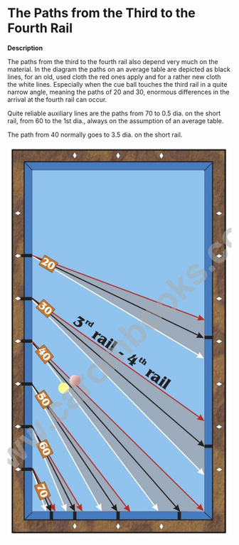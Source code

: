 # The Paths from the Third to the Fourth Rail

**Description**

The paths from the third to the fourth rail also depend very much on the material. In the diagram the paths on an average table are depicted as black lines, for an old, used cloth the red ones apply and for a rather new cloth the white lines. Especially when the cue ball touches the third rail in a quite narrow angle, meaning the paths of 20 and 30, enormous differences in the arrival at the fourth rail can occur.

Quite reliable auxiliary lines are the paths from 70 to 0.5 dia. on the short rail, from 60 to the 1st dia., always on the assumption of an average table.

The path from 40 normally goes to 3.5 dia. on the short rail.

![](../../files/P20.jpg)

